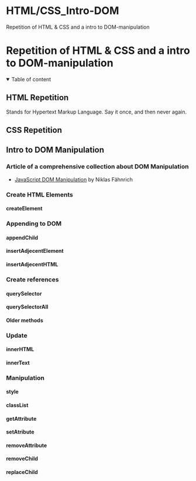 # HTML/CSS_Intro-DOM
Repetition of HTML &amp; CSS and a intro to DOM-manipulation

# Repetition of HTML & CSS and a intro to DOM-manipulation

<details open>
<summary>Table of content</summary>

</details>

## HTML Repetition
Stands for Hypertext Markup Language. Say it once, and then never again.

## CSS Repetition

## Intro to DOM Manipulation

### Article of a comprehensive collection about DOM Manipulation

- [JavaScript DOM Manipulation](https://github.com/ths-lund-fullstack-2024/article-comprehensive-docs-on-dom-manipulation) by Niklas Fähnrich

### Create HTML Elements

#### createElement

### Appending to DOM

#### appendChild

#### insertAdjecentElement

#### insertAdjecentHTML

### Create references

#### querySelector
#### querySelectorAll
#### Older methods

### Update

#### innerHTML
#### innerText

### Manipulation

#### style
#### classList
#### getAttribute
#### setAtribute
#### removeAttribute
#### removeChild
#### replaceChild